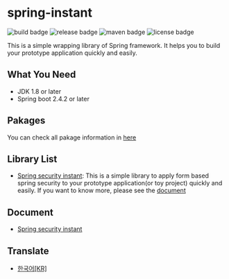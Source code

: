 # spring-instant
![build badge](https://img.shields.io/github/workflow/status/ByungJun25/spring-instant/Spring%20Instant%20%5BMain%5D%20CI%20with%20Maven?logo=github)
![release badge](https://img.shields.io/github/v/release/ByungJun25/spring-instant?logo=github)
![maven badge](https://img.shields.io/maven-central/v/com.github.ByungJun25/spring-security-instant)
![license badge](https://img.shields.io/github/license/ByungJun25/spring-instant)

This is a simple wrapping library of Spring framework. It helps you to build your prototype application quickly and easily.

## What You Need
- JDK 1.8 or later
- Spring boot 2.4.2 or later

## Pakages
You can check all pakage information in [here](https://github.com/ByungJun25/spring-instant/packages/)

## Library List
- [Spring security instant](https://github.com/ByungJun25/spring-instant/tree/main/spring-security-instant): This is a simple library to apply form based spring security to your prototype application(or toy project) quickly and easily. If you want to know more, please see the [document](https://github.com/ByungJun25/spring-instant/tree/main/spring-security-instant/README.md)

## Document
- [Spring security instant](https://github.com/ByungJun25/spring-instant/tree/main/spring-security-instant)

## Translate
- [한국어[KR]](https://github.com/ByungJun25/spring-instant/blob/main/README_KR.md)
